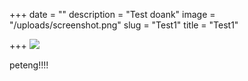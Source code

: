 +++
date = ""
description = "Test doank"
image = "/uploads/screenshot.png"
slug = "Test1"
title = "Test1"

+++
![](static/images/bg.jpg)

peteng!!!!